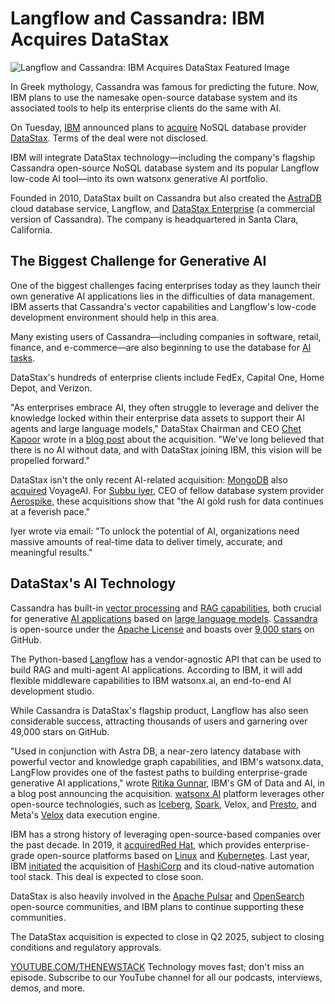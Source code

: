 # Langflow and Cassandra: IBM Acquires DataStax

![Langflow and Cassandra: IBM Acquires DataStax Featured Image](https://cdn.thenewstack.io/media/2025/02/9d91086f-1038px-cassandra1-1024x891-1.jpeg)

In Greek mythology, Cassandra was famous for predicting the future. Now, IBM plans to use the namesake open-source database system and its associated tools to help its enterprise clients do the same with AI.

On Tuesday, [IBM](https://www.ibm.com?utm_content=inline+mention) announced plans to [acquire](https://newsroom.ibm.com/2025-02-25-ibm-to-acquire-datastax,-deepening-watsonx-capabilities-and-addressing-generative-ai-data-needs-for-the-enterprise) NoSQL database provider [DataStax](https://www.datastax.com/?utm_content=inline+mention).  Terms of the deal were not disclosed.

IBM will integrate DataStax technology—including the company's flagship Cassandra open-source NoSQL database system and its popular Langflow low-code AI tool—into its own watsonx generative AI portfolio.

Founded in 2010, DataStax built on Cassandra but also created the [AstraDB](https://www.datastax.com/products/datastax-astra) cloud database service, Langflow, and [DataStax Enterprise](https://www.datastax.com/products/datastax-enterprise) (a commercial version of Cassandra). The company is headquartered in Santa Clara, California.

## The Biggest Challenge for Generative AI

One of the biggest challenges facing enterprises today as they launch their own generative AI applications lies in the difficulties of data management. IBM asserts that Cassandra's vector capabilities and Langflow's low-code development environment should help in this area.

Many existing users of Cassandra—including companies in software, retail, finance, and e-commerce—are also beginning to use the database for [AI tasks](https://thenewstack.io/apache-cassandra-poll-ai-use-cases-are-set-to-triple/).

DataStax's hundreds of enterprise clients include FedEx, Capital One, Home Depot, and Verizon.

"As enterprises embrace AI, they often struggle to leverage and deliver the knowledge locked within their enterprise data assets to support their AI agents and large language models," DataStax Chairman and CEO [Chet Kapoor](https://www.linkedin.com/in/chetkapoor/) wrote in a [blog post](https://www.datastax.com/blog/ibm-plans-to-acquire-datastax) about the acquisition. "We've long believed that there is no AI without data, and with DataStax joining IBM, this vision will be propelled forward."

DataStax isn't the only recent AI-related acquisition: [MongoDB](https://www.mongodb.com/cloud/atlas/?utm_content=inline+mention) also [acquired](https://finance.yahoo.com/news/mongodb-acquires-voyage-ai-terms-140701161.html) VoyageAI. For [Subbu Iyer](https://www.linkedin.com/in/iyersubbu/), CEO of fellow database system provider [Aerospike](https://aerospike.com/about-us/), these acquisitions show that "the AI gold rush for data continues at a feverish pace."

Iyer wrote via email: "To unlock the potential of AI, organizations need massive amounts of real-time data to deliver timely, accurate, and meaningful results."

## DataStax's AI Technology

Cassandra has built-in [vector processing](https://thenewstack.io/vector-search-is-coming-to-apache-cassandra/) and [RAG capabilities](https://thenewstack.io/solving-the-rag-vs-long-context-model-dilemma/), both crucial for generative [AI applications](https://thenewstack.io/save-valuable-genai-tokens-with-this-one-simple-trick/) based on [large language models](https://thenewstack.io/vector-processing-understand-this-new-revolution-in-search/). [Cassandra](https://thenewstack.io/apache-cassandra-the-data-foundation-for-real-time-ai/) is open-source under the [Apache License](https://cassandra.apache.org/_/index.html) and boasts over [9,000 stars](https://github.com/apache/cassandra) on GitHub.

The Python-based [Langflow](https://github.com/langflow-ai/langflow) has a vendor-agnostic API that can be used to build RAG and multi-agent AI applications. According to IBM, it will add flexible middleware capabilities to IBM watsonx.ai, an end-to-end AI development studio.

While Cassandra is DataStax's flagship product, Langflow has also seen considerable success, attracting thousands of users and garnering over 49,000 stars on GitHub.

"Used in conjunction with Astra DB, a near-zero latency database with powerful vector and knowledge graph capabilities, and IBM's watsonx.data, LangFlow provides one of the fastest paths to building enterprise-grade generative AI applications," wrote [Ritika Gunnar](https://www.linkedin.com/in/ritika-gunnar/), IBM's GM of Data and AI, in a blog post announcing the acquisition.
[watsonx AI](https://www.ibm.com/products/watsonx-ai?) platform leverages other open-source technologies, such as [Iceberg](https://thenewstack.io/has-your-data-lakehouse-frozen-over-thaw-iceberg/), [Spark](https://thenewstack.io/is-apache-spark-too-costly-an-aws-engineer-tells-his-story/), Velox, and [Presto](https://thenewstack.io/presto-for-big-data-sql-challenges-considerations-cloud-solutions/), and Meta's [Velox](https://engineering.fb.com/2023/03/09/open-source/velox-open-source-execution-engine/) data execution engine.

IBM has a strong history of leveraging open-source-based companies over the past decade. In 2019, it [acquired](https://thenewstack.io/turning-blue-ibm-to-acquire-red-hat/)[Red Hat](https://www.openshift.com/try?utm_content=inline+mention), which provides enterprise-grade open-source platforms based on [Linux](https://thenewstack.io/introduction-to-linux-operating-system/) and [Kubernetes](https://www.thenewstack.io/Kubernetes). Last year, IBM [initiated](https://thenewstack.io/ibm-purchases-hashicorp-for-multicloud-it-automation/) the acquisition of [HashiCorp](https://www.hashicorp.com/?utm_content=inline+mention) and its cloud-native automation tool stack.  This deal is expected to close soon.

DataStax is also heavily involved in the [Apache Pulsar](https://thenewstack.io/13-reasons-why-enterprises-should-use-apache-pulsar/) and [OpenSearch](https://thenewstack.io/opensearch-how-the-project-went-from-fork-to-foundation/) open-source communities, and IBM plans to continue supporting these communities.

The DataStax acquisition is expected to close in Q2 2025, subject to closing conditions and regulatory approvals.

[YOUTUBE.COM/THENEWSTACK](https://youtube.com/thenewstack?sub_confirmation=1) Technology moves fast; don't miss an episode. Subscribe to our YouTube channel for all our podcasts, interviews, demos, and more.